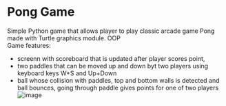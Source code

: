 # Pong Game
Simple Python game that allows player to play classic arcade game Pong made with Turtle graphics module. OOP\
Game features:
- screenn with scoreboard that is updated after player scores point,
- two paddles that can be moved up and down byt two players using keyboard keys W+S and Up+Down
- ball whose collision with paddles, top and bottom walls is detected and ball bounces, going through paddle gives points for one of two players
![image](https://github.com/Qubav/Pong_Game/assets/124883831/19582e5d-4980-4655-9649-e81a54e8a5b3)
